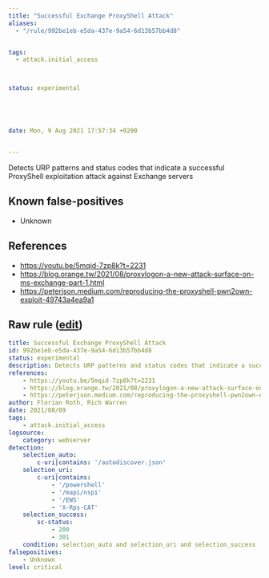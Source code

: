 ```yaml
---
title: "Successful Exchange ProxyShell Attack"
aliases:
  - "/rule/992be1eb-e5da-437e-9a54-6d13b57bb4d8"


tags:
  - attack.initial_access



status: experimental





date: Mon, 9 Aug 2021 17:57:34 +0200


---
```


Detects URP patterns and status codes that indicate a successful ProxyShell exploitation attack against Exchange servers

<!--more-->


## Known false-positives

* Unknown



## References

* https://youtu.be/5mqid-7zp8k?t=2231
* https://blog.orange.tw/2021/08/proxylogon-a-new-attack-surface-on-ms-exchange-part-1.html
* https://peterjson.medium.com/reproducing-the-proxyshell-pwn2own-exploit-49743a4ea9a1


## Raw rule ([edit](https://github.com/SigmaHQ/sigma/edit/master/rules/web/web_exchange_proxyshell_successful.yml))
```yaml
title: Successful Exchange ProxyShell Attack
id: 992be1eb-e5da-437e-9a54-6d13b57bb4d8
status: experimental
description: Detects URP patterns and status codes that indicate a successful ProxyShell exploitation attack against Exchange servers
references:
    - https://youtu.be/5mqid-7zp8k?t=2231
    - https://blog.orange.tw/2021/08/proxylogon-a-new-attack-surface-on-ms-exchange-part-1.html
    - https://peterjson.medium.com/reproducing-the-proxyshell-pwn2own-exploit-49743a4ea9a1
author: Florian Roth, Rich Warren
date: 2021/08/09
tags:
    - attack.initial_access
logsource:
    category: webserver
detection:
    selection_auto:
        c-uri|contains: '/autodiscover.json'
    selection_uri:
        c-uri|contains:
            - '/powershell'
            - '/mapi/nspi'
            - '/EWS'
            - 'X-Rps-CAT'
    selection_success:
        sc-status: 
            - 200
            - 301
    condition: selection_auto and selection_uri and selection_success
falsepositives:
    - Unknown
level: critical
```
